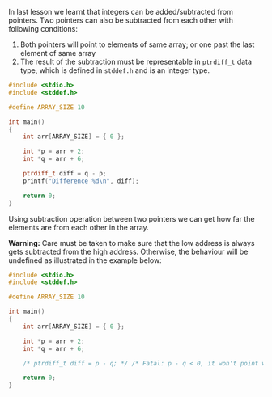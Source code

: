 In last lesson we learnt that integers can be added/subtracted from pointers. Two pointers can also be subtracted from each other with following conditions:

1. Both pointers will point to elements of same array; or one past the last element of same array
2. The result of the subtraction must be representable in `ptrdiff_t` data type, which is defined in `stddef.h` and is an integer type.

```C runnable
#include <stdio.h>
#include <stddef.h>

#define ARRAY_SIZE 10

int main()
{
	int arr[ARRAY_SIZE] = { 0 };

	int *p = arr + 2;
	int *q = arr + 6;

	ptrdiff_t diff = q - p;
	printf("Difference %d\n", diff);

	return 0;
}
```

Using subtraction operation between two pointers we can get how far the elements are from each other in the array.

**Warning:** Care must be taken to make sure that the low address is always gets subtracted from the high address. Otherwise, the behaviour will be undefined as illustrated in the example below:

```C
#include <stdio.h>
#include <stddef.h>

#define ARRAY_SIZE 10

int main()
{
	int arr[ARRAY_SIZE] = { 0 };

	int *p = arr + 2;
	int *q = arr + 6;

	/* ptrdiff_t diff = p - q; */ /* Fatal: p - q < 0, it won't point within arr and the result may not fit in ptrdiff_t */

	return 0;
}
```
